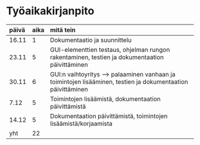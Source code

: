 # Työaikakirjanpito

|päivä|aika|mitä tein|
|:----|:--|:-------|
|16.11|1|Dokumentaatio ja suunnittelu
|23.11|5|GUI-elementtien testaus, ohjelman rungon rakentaminen, testien ja dokumentaation päivittäminen
|30.11|6|GUI:n vaihtoyritys --> palaaminen vanhaan ja toimintojen lisääminen, testien ja dokumentaation päivittäminen
|7.12 |5|Toimintojen lisäämistä, dokumentaation päivittämistä
|14.12|5|Dokumentaation päivittämistä, toimintojen lisäämistä/korjaamista
|yht| 22